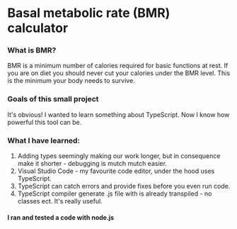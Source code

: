 # Basal metabolic rate (BMR) calculator

### What is BMR?

BMR is a minimum number of calories required for basic functions at rest.
If you are on diet you should never cut your calories under the BMR level.
This is the minimum your body needs to survive.

### Goals of this small project

It's obvious! I wanted to learn something about TypeScript. Now I know how powerful this tool can be.

### What I have learned:

1. Adding types seemingly making our work longer, but in consequence make it shorter - debugging is mutch mutch easier.
2. Visual Studio Code - my favourite code editor, under the hood uses TypeScript.
3. TypeScript can catch errors and provide fixes before you even run code.
4. TypeScript compiler generate .js file with is already transpiled - no classes ect. It's really useful.

#### I ran and tested a code with node.js
